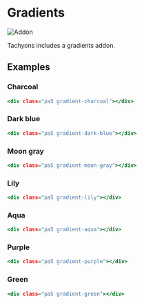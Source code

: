 # Gradients

![Addon](https://img.shields.io/badge/TACHYONS%20ADDON-✓-brightgreen.svg?longCache=true&style=for-the-badge)

Tachyons includes a gradients addon.

## Examples

### Charcoal

```.html
<div class="pa5 gradient-charcoal"></div>
```

### Dark blue

```.html
<div class="pa5 gradient-dark-blue"></div>
```

### Moon gray

```.html
<div class="pa5 gradient-moon-gray"></div>
```

### Lily

```.html
<div class="pa5 gradient-lily"></div>
```

### Aqua

```.html
<div class="pa5 gradient-aqua"></div>
```

### Purple

```.html
<div class="pa5 gradient-purple"></div>
```

### Green

```.html
<div class="pa5 gradient-green"></div>
```
